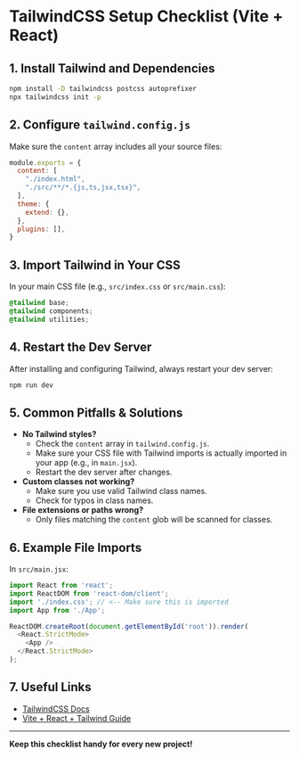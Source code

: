 # TailwindCSS Setup Checklist (Vite + React)

## 1. Install Tailwind and Dependencies
```bash
npm install -D tailwindcss postcss autoprefixer
npx tailwindcss init -p
```

## 2. Configure `tailwind.config.js`
Make sure the `content` array includes all your source files:
```js
module.exports = {
  content: [
    "./index.html",
    "./src/**/*.{js,ts,jsx,tsx}",
  ],
  theme: {
    extend: {},
  },
  plugins: [],
}
```

## 3. Import Tailwind in Your CSS
In your main CSS file (e.g., `src/index.css` or `src/main.css`):
```css
@tailwind base;
@tailwind components;
@tailwind utilities;
```

## 4. Restart the Dev Server
After installing and configuring Tailwind, always restart your dev server:
```bash
npm run dev
```

## 5. Common Pitfalls & Solutions
- **No Tailwind styles?**
  - Check the `content` array in `tailwind.config.js`.
  - Make sure your CSS file with Tailwind imports is actually imported in your app (e.g., in `main.jsx`).
  - Restart the dev server after changes.
- **Custom classes not working?**
  - Make sure you use valid Tailwind class names.
  - Check for typos in class names.
- **File extensions or paths wrong?**
  - Only files matching the `content` glob will be scanned for classes.

## 6. Example File Imports
In `src/main.jsx`:
```js
import React from 'react';
import ReactDOM from 'react-dom/client';
import './index.css'; // <-- Make sure this is imported
import App from './App';

ReactDOM.createRoot(document.getElementById('root')).render(
  <React.StrictMode>
    <App />
  </React.StrictMode>
);
```

## 7. Useful Links
- [TailwindCSS Docs](https://tailwindcss.com/docs/installation)
- [Vite + React + Tailwind Guide](https://tailwindcss.com/docs/guides/vite)

---

**Keep this checklist handy for every new project!** 